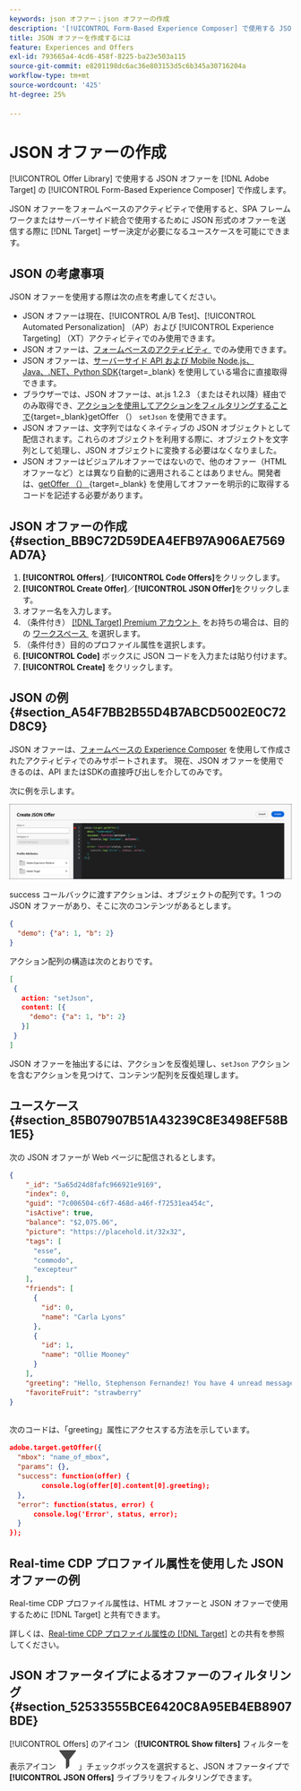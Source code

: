 ```yaml
---
keywords: json オファー；json オファーの作成
description: '[!UICONTROL Form-Based Experience Composer] で使用する JSON オファーを作成する方法を説明します。'
title: JSON オファーを作成するには
feature: Experiences and Offers
exl-id: 793665a4-4cd6-458f-8225-ba23e503a115
source-git-commit: e8201198dc6ac36e803153d5c6b345a30716204a
workflow-type: tm+mt
source-wordcount: '425'
ht-degree: 25%

---
```


# JSON オファーの作成

[!UICONTROL Offer Library] で使用する JSON オファーを [!DNL Adobe Target] の [!UICONTROL Form-Based Experience Composer] で作成します。

JSON オファーをフォームベースのアクティビティで使用すると、SPA フレームワークまたはサーバーサイド統合で使用するために JSON 形式のオファーを送信する際に [!DNL Target] ーザー決定が必要になるユースケースを可能にできます。

## JSON の考慮事項

JSON オファーを使用する際は次の点を考慮してください。

* JSON オファーは現在、[!UICONTROL A/B Test]、[!UICONTROL Automated Personalization] （AP）および [!UICONTROL Experience Targeting] （XT）アクティビティでのみ使用できます。
* JSON オファーは、[&#x200B; フォームベースのアクティビティ &#x200B;](/help/main/c-experiences/form-experience-composer.md) でのみ使用できます。
* JSON オファーは、[&#x200B; サーバーサイド API および Mobile Node.js、Java、.NET、Python SDK](https://experienceleague.adobe.com/ja/docs/target-dev/developer/server-side/server-side-overview){target=_blank} を使用している場合に直接取得できます。
* ブラウザーでは、JSON オファーは、at.js 1.2.3 （またはそれ以降）経由でのみ取得でき、[&#x200B; アクションを使用してアクションをフィルタリングすることで &#x200B;](https://experienceleague.adobe.com/ja/docs/target-dev/developer/client-side/at-js-implementation/functions-overview/adobe-target-getoffer){target=_blank}getOffer （） `setJson` を使用できます。
* JSON オファーは、文字列ではなくネイティブの JSON オブジェクトとして配信されます。これらのオブジェクトを利用する際に、オブジェクトを文字列として処理し、JSON オブジェクトに変換する必要はなくなりました。
* JSON オファーはビジュアルオファーではないので、他のオファー（HTML オファーなど）とは異なり自動的に適用されることはありません。開発者は、[getOffer （） &#x200B;](https://experienceleague.adobe.com/ja/docs/target-dev/developer/client-side/at-js-implementation/functions-overview/adobe-target-getoffer){target=_blank} を使用してオファーを明示的に取得するコードを記述する必要があります。

## JSON オファーの作成 {#section_BB9C72D59DEA4EFB97A906AE7569AD7A}

1. **[!UICONTROL Offers]**／**[!UICONTROL Code Offers]**&#x200B;をクリックします。
1. **[!UICONTROL Create Offer]**／**[!UICONTROL JSON Offer]**&#x200B;をクリックします。
1. オファー名を入力します。
1. （条件付き） [[!DNL Target] Premium アカウント &#x200B;](/help/main/c-intro/intro.md#premium) をお持ちの場合は、目的の [&#x200B; ワークスペース &#x200B;](/help/main/administrating-target/c-user-management/property-channel/property-channel.md#workspace) を選択します。
1. （条件付き）目的のプロファイル属性を選択します。
1. **[!UICONTROL Code]** ボックスに JSON コードを入力または貼り付けます。
1. **[!UICONTROL Create]** をクリックします。

## JSON の例 {#section_A54F7BB2B55D4B7ABCD5002E0C72D8C9}

JSON オファーは、[&#x200B; フォームベースの Experience Composer](/help/main/c-experiences/form-experience-composer.md) を使用して作成されたアクティビティでのみサポートされます。 現在、JSON オファーを使用できるのは、API またはSDKの直接呼び出しを介してのみです。

次に例を示します。

![JSON オファーを作成ダイアログボックス &#x200B;](/help/main/c-experiences/c-manage-content/assets/json-example.png)

success コールバックに渡すアクションは、オブジェクトの配列です。1 つの JSON オファーがあり、そこに次のコンテンツがあるとします。

```json
{ 
  "demo": {"a": 1, "b": 2} 
}
```

アクション配列の構造は次のとおりです。

```json
[ 
 { 
   action: "setJson", 
   content: [{ 
     "demo": {"a": 1, "b": 2} 
   }] 
 }  
]
```

JSON オファーを抽出するには、アクションを反復処理し、`setJson` アクションを含むアクションを見つけて、コンテンツ配列を反復処理します。

## ユースケース {#section_85B07907B51A43239C8E3498EF58B1E5}

次の JSON オファーが Web ページに配信されるとします。

```json
{ 
    "_id": "5a65d24d8fafc966921e9169", 
    "index": 0, 
    "guid": "7c006504-c6f7-468d-a46f-f72531ea454c", 
    "isActive": true, 
    "balance": "$2,075.06", 
    "picture": "https://placehold.it/32x32", 
    "tags": [ 
      "esse", 
      "commodo", 
      "excepteur"
    ], 
    "friends": [ 
      { 
        "id": 0, 
        "name": "Carla Lyons" 
      }, 
      { 
        "id": 1, 
        "name": "Ollie Mooney" 
      } 
    ], 
    "greeting": "Hello, Stephenson Fernandez! You have 4 unread messages.", 
    "favoriteFruit": "strawberry" 
} 
  
```

次のコードは、「greeting」属性にアクセスする方法を示しています。

```json
adobe.target.getOffer({   
  "mbox": "name_of_mbox", 
  "params": {}, 
  "success": function(offer) {           
        console.log(offer[0].content[0].greeting); 
  },   
  "error": function(status, error) {           
      console.log('Error', status, error); 
  } 
});
```

## Real-time CDP プロファイル属性を使用した JSON オファーの例

Real-time CDP プロファイル属性は、HTML オファーと JSON オファーで使用するために [!DNL Target] と共有できます。

詳しくは、[Real-time CDP プロファイル属性の  [!DNL Target]](/help/main/c-integrating-target-with-mac/integrating-with-rtcdp.md#rtcdp-profile-attributes) との共有を参照してください。

## JSON オファータイプによるオファーのフィルタリング {#section_52533555BCE6420C8A95EB4EB8907BDE}

[!UICONTROL Offers] のアイコン（**[!UICONTROL Show filters]** フィルターを表示アイコン ![）をクリックし、「](/help/main/assets/icons/Filter.svg)」チェックボックスを選択すると、JSON オファータイプで **[!UICONTROL JSON Offers]** ライブラリをフィルタリングできます。

